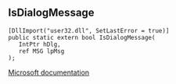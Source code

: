 ## IsDialogMessage

```
[DllImport("user32.dll", SetLastError = true)]
public static extern bool IsDialogMessage(
   IntPtr hDlg,
   ref MSG lpMsg
);
```

[Microsoft documentation](https://docs.microsoft.com/en-us/windows/win32/api/winuser/nf-winuser-isdialogmessagew)
